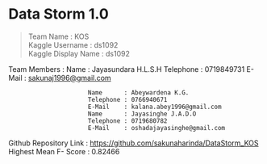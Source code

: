 # Data Storm 1.0 

> Team Name               : KOS <br />
> Kaggle Username         : ds1092 <br />
> Kaggle Display Name     : ds1092 <br />

Team Members            : Name      : Jayasundara H.L.S.H
                          Telephone : 0719849731
                          E-Mail    : sakunaj1996@gmail.com
                          
                          Name      : Abeywardena K.G.
                          Telephone : 0766940671
                          E-Mail    : kalana.abey1996@gmail.com
                          Name      : Jayasinghe J.A.D.O
                          Telephone : 0719680782
                          E-Mail    : oshadajayasinghe@gmail.com
Github Repository Link  : https://github.com/sakunaharinda/DataStorm_KOS
Highest Mean F- Score   : 0.82466
